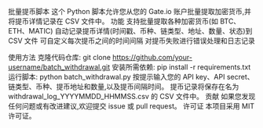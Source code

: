   批量提币脚本
这个 Python 脚本允许您从您的 Gate.io 账户批量提取加密货币,并将提币详情记录在 CSV 文件中。
  功能
支持批量提取各种加密货币(如 BTC、ETH、MATIC)
自动记录提币详情(时间戳、币种、链类型、地址、数量、状态)到 CSV 文件
可自定义每次提币之间的时间间隔
对提币失败进行错误处理和日志记录

  使用方法
克隆代码仓库: git clone https://github.com/your-username/batch_withdrawal.git
安装所需依赖: pip install -r requirements.txt
运行脚本: python batch_withdrawal.py
按提示输入您的 API key、API secret、链类型、币种、提币地址和数量,以及提币间隔时间。
提币记录将保存在名为 withdrawal_log_YYYYMMDD_HHMMSS.csv 的 CSV 文件中。
  贡献
如果您发现任何问题或有改进建议,欢迎提交 issue 或 pull request。
  许可证
本项目采用 MIT 许可证。
